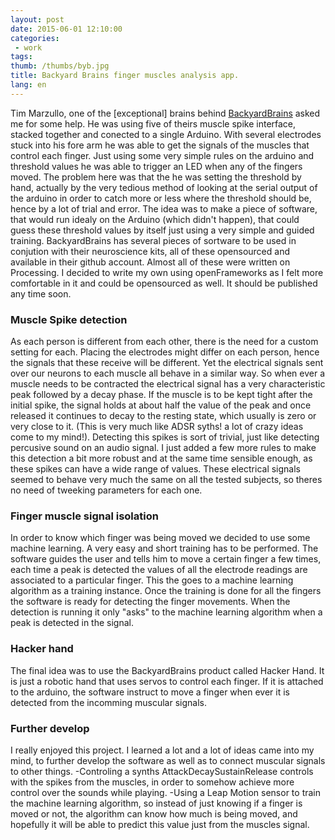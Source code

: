```yaml
---
layout: post
date: 2015-06-01 12:10:00
categories:
 - work
tags:
thumb: /thumbs/byb.jpg
title: Backyard Brains finger muscles analysis app.
lang: en
---
```


Tim Marzullo, one of the [exceptional] brains behind [BackyardBrains](http://backyardbrains.com) asked me for some help. He was using five of theirs muscle spike interface, stacked together and conected to a single Arduino. With several electrodes stuck into his fore arm he was able to get the signals of the muscles that control each finger. Just using some very simple rules on the arduino and threshold values he was able to trigger an LED when any of the fingers moved.
The problem here was that the he was setting the threshold by hand, actually by the very tedious method of looking at the serial output of the arduino in order to catch more or less where the threshold should be, hence by a lot of trial and error.
The idea was to make a piece of software, that would run idealy on the Arduino (which didn't happen), that could guess these threshold values by itself just using a very simple and guided training. BackyardBrains has several pieces of sortware to be used in conjution with their neuroscience kits, all of these opensourced and available in their github account. Almost all of these were written on Processing. I decided to write my own using openFrameworks as I felt more comfortable in it and could be opensourced as well. It should be published any time soon.


### Muscle Spike detection
As each person is different from each other, there is the need for a custom setting for each. Placing the electrodes might differ on each person, hence the signals that these receive will be different. Yet the electrical signals sent over our neurons to each muscle all behave in a similar way. So when ever a muscle needs to be contracted the electrical signal has a very characteristic peak followed by a decay phase. If the muscle is to be kept tight after the initial spike, the signal holds at about half the value of the peak and once released it continues to decay to the resting state, which usually is zero or very close to it. (This is very much like ADSR syths! a lot of crazy ideas come to my mind!). Detecting this spikes is sort of trivial, just like detecting percusive sound on an audio signal. I just added a few more rules to make this detection a bit more robust and at the same time sensible enough, as these spikes can have a wide range of values. These electrical signals seemed to behave very much the same on all the tested subjects, so theres no need of tweeking parameters for each one.

### Finger muscle signal isolation

In order to know which finger was being moved we decided to use some machine learning. A very easy and short training has to be performed. The software guides the user and tells him to move a certain finger a few times, each time a peak is detected the values of all the electrode readings are associated to a particular finger. This the goes to a machine learning algorithm as a training instance. Once the training is done for all the fingers the software is ready for detecting the finger movements. When the detection is running it only "asks" to the machine learning algorithm when a peak is detected in the signal.

### Hacker hand

The final idea was to use the BackyardBrains product called Hacker Hand. It is just a robotic hand that uses servos to control each finger. If it is attached to the arduino, the software instruct to move a finger when ever it is detected from the incomming muscular signals.

### Further develop

I really enjoyed this project. I learned a lot and a lot of ideas came into my mind, to further develop the software as well as to connect muscular signals to other things.
-Controling a synths AttackDecaySustainRelease controls with the spikes from the muscles, in order to somehow achieve more control over the sounds while playing.
-Using a Leap Motion sensor to train the machine learning algorithm, so instead of just knowing if a finger is moved or not, the algorithm can know how much is being moved, and hopefully it will be able to predict this value just from the muscles signal.
